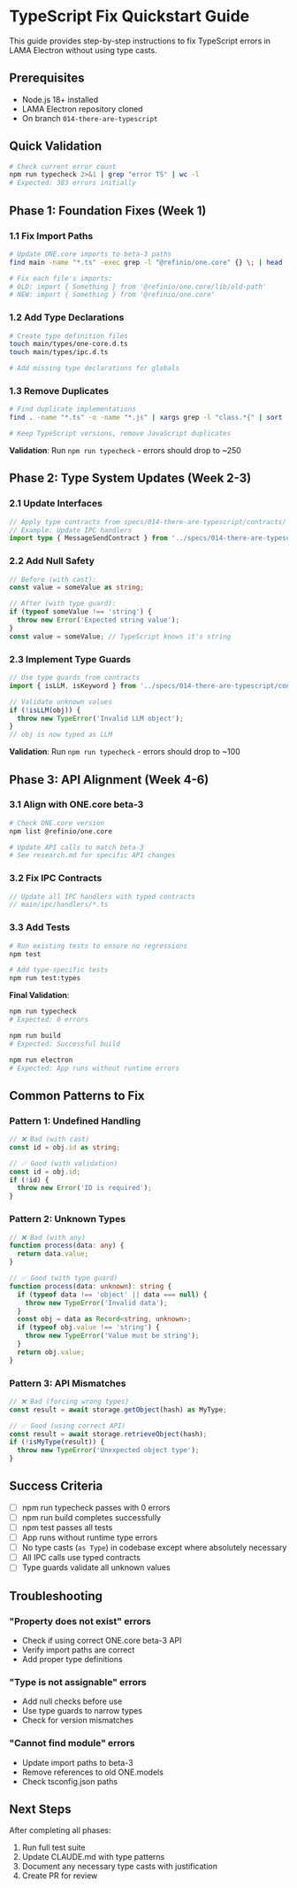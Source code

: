 # TypeScript Fix Quickstart Guide

This guide provides step-by-step instructions to fix TypeScript errors in LAMA Electron without using type casts.

## Prerequisites
- Node.js 18+ installed
- LAMA Electron repository cloned
- On branch `014-there-are-typescript`

## Quick Validation
```bash
# Check current error count
npm run typecheck 2>&1 | grep "error TS" | wc -l
# Expected: 383 errors initially
```

## Phase 1: Foundation Fixes (Week 1)

### 1.1 Fix Import Paths
```bash
# Update ONE.core imports to beta-3 paths
find main -name "*.ts" -exec grep -l "@refinio/one.core" {} \; | head -5

# Fix each file's imports:
# OLD: import { Something } from '@refinio/one.core/lib/old-path'
# NEW: import { Something } from '@refinio/one.core'
```

### 1.2 Add Type Declarations
```bash
# Create type definition files
touch main/types/one-core.d.ts
touch main/types/ipc.d.ts

# Add missing type declarations for globals
```

### 1.3 Remove Duplicates
```bash
# Find duplicate implementations
find . -name "*.ts" -o -name "*.js" | xargs grep -l "class.*{" | sort | uniq -d

# Keep TypeScript versions, remove JavaScript duplicates
```

**Validation**: Run `npm run typecheck` - errors should drop to ~250

## Phase 2: Type System Updates (Week 2-3)

### 2.1 Update Interfaces
```typescript
// Apply type contracts from specs/014-there-are-typescript/contracts/
// Example: Update IPC handlers
import type { MessageSendContract } from '../specs/014-there-are-typescript/contracts/ipc-contracts';
```

### 2.2 Add Null Safety
```typescript
// Before (with cast):
const value = someValue as string;

// After (with type guard):
if (typeof someValue !== 'string') {
  throw new Error('Expected string value');
}
const value = someValue; // TypeScript knows it's string
```

### 2.3 Implement Type Guards
```typescript
// Use type guards from contracts
import { isLLM, isKeyword } from '../specs/014-there-are-typescript/contracts/one-core-types';

// Validate unknown values
if (!isLLM(obj)) {
  throw new TypeError('Invalid LLM object');
}
// obj is now typed as LLM
```

**Validation**: Run `npm run typecheck` - errors should drop to ~100

## Phase 3: API Alignment (Week 4-6)

### 3.1 Align with ONE.core beta-3
```bash
# Check ONE.core version
npm list @refinio/one.core

# Update API calls to match beta-3
# See research.md for specific API changes
```

### 3.2 Fix IPC Contracts
```typescript
// Update all IPC handlers with typed contracts
// main/ipc/handlers/*.ts
```

### 3.3 Add Tests
```bash
# Run existing tests to ensure no regressions
npm test

# Add type-specific tests
npm run test:types
```

**Final Validation**:
```bash
npm run typecheck
# Expected: 0 errors

npm run build
# Expected: Successful build

npm run electron
# Expected: App runs without runtime errors
```

## Common Patterns to Fix

### Pattern 1: Undefined Handling
```typescript
// ❌ Bad (with cast)
const id = obj.id as string;

// ✅ Good (with validation)
const id = obj.id;
if (!id) {
  throw new Error('ID is required');
}
```

### Pattern 2: Unknown Types
```typescript
// ❌ Bad (with any)
function process(data: any) {
  return data.value;
}

// ✅ Good (with type guard)
function process(data: unknown): string {
  if (typeof data !== 'object' || data === null) {
    throw new TypeError('Invalid data');
  }
  const obj = data as Record<string, unknown>;
  if (typeof obj.value !== 'string') {
    throw new TypeError('Value must be string');
  }
  return obj.value;
}
```

### Pattern 3: API Mismatches
```typescript
// ❌ Bad (forcing wrong types)
const result = await storage.getObject(hash) as MyType;

// ✅ Good (using correct API)
const result = await storage.retrieveObject(hash);
if (!isMyType(result)) {
  throw new TypeError('Unexpected object type');
}
```

## Success Criteria
- [ ] npm run typecheck passes with 0 errors
- [ ] npm run build completes successfully
- [ ] npm test passes all tests
- [ ] App runs without runtime type errors
- [ ] No type casts (`as Type`) in codebase except where absolutely necessary
- [ ] All IPC calls use typed contracts
- [ ] Type guards validate all unknown values

## Troubleshooting

### "Property does not exist" errors
- Check if using correct ONE.core beta-3 API
- Verify import paths are correct
- Add proper type definitions

### "Type is not assignable" errors
- Add null checks before use
- Use type guards to narrow types
- Check for version mismatches

### "Cannot find module" errors
- Update import paths to beta-3
- Remove references to old ONE.models
- Check tsconfig.json paths

## Next Steps
After completing all phases:
1. Run full test suite
2. Update CLAUDE.md with type patterns
3. Document any necessary type casts with justification
4. Create PR for review